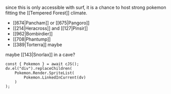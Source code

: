 since this is only accessible with surf, it is a chance to host strong pokemon fitting the [[Tempered Forest]] climate.

- [[674|Pancham]] or [[675|Pangoro]]
- [[214|Heracross]] and [[127|Pinsir]]
- [[962|Bombirdier]]
- [[708|Phantump]]
- [[389|Torterra]] maybe

maybe [[143|Snorlax]] in a cave?


```dataviewjs
const { Pokemon } = await cJS();
dv.el("div").replaceChildren(
	Pokemon.Render.SpriteList(
		Pokemon.LinkedInCurrent(dv)
	)
);
```

